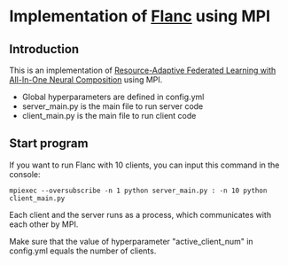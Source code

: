 # Implementation of [Flanc](https://openreview.net/pdf?id=wfel7CjOYk) using MPI

## Introduction

This is an implementation of [Resource-Adaptive Federated Learning with All-In-One Neural Composition](https://openreview.net/pdf?id=wfel7CjOYk) using MPI.

* Global hyperparameters are defined in config.yml
* server_main.py is the main file to run server code
* client_main.py is the main file to run client code

## Start program

If you want to run Flanc with 10 clients, you can input this command in the console:

``
mpiexec --oversubscribe -n 1 python server_main.py : -n 10 python client_main.py
``

Each client and the server runs as a process, which communicates with each other by MPI.

Make sure that the value of hyperparameter "active_client_num" in config.yml equals the number of clients.

